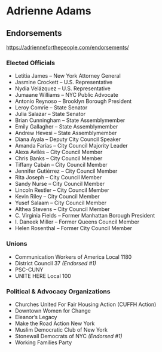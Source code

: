 # Adrienne Adams

## Endorsements
https://adrienneforthepeople.com/endorsements/


### Elected Officials
* Letitia James – New York Attorney General
* Jasmine Crockett – U.S. Representative
* Nydia Velázquez – U.S. Representative
* Jumaane Williams – NYC Public Advocate
* Antonio Reynoso – Brooklyn Borough President
* Leroy Comrie – State Senator
* Julia Salazar – State Senator
* Brian Cunningham – State Assemblymember
* Emily Gallagher – State Assemblymember
* Andrew Hevesi – State Assemblymember
* Diana Ayala – Deputy City Council Speaker
* Amanda Farías – City Council Majority Leader
* Alexa Avilés – City Council Member
* Chris Banks – City Council Member
* Tiffany Cabán – City Council Member
* Jennifer Gutiérrez – City Council Member
* Rita Joseph – City Council Member
* Sandy Nurse – City Council Member
* Lincoln Restler – City Council Member
* Kevin Riley – City Council Member
* Yusef Salaam – City Council Member
* Althea Stevens – City Council Member
* C. Virginia Fields – Former Manhattan Borough President
* I. Daneek Miller – Former Queens Council Member
* Helen Rosenthal – Former City Council Member

### Unions
* Communication Workers of America Local 1180
* District Council 37 *(Endorsed #1)*
* PSC-CUNY
* UNITE HERE Local 100

### Political & Advocacy Organizations
* Churches United For Fair Housing Action (CUFFH Action)
* Downtown Women for Change
* Eleanor’s Legacy
* Make the Road Action New York
* Muslim Democratic Club of New York
* Stonewall Democrats of NYC *(Endorsed #1)*
* Working Families Party